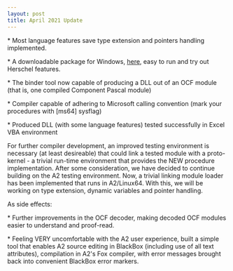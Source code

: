 ```yaml
---
layout: post
title: April 2021 Update
---
```



\* Most language features save type extension and pointers handling implemented\.

\* A downloadable package for Windows, [here](https://github.com/adimetrius/Herschel/releases), easy to run and try out Herschel features\.

\* The binder tool now capable of producing a DLL out of an OCF module \(that is, one compiled Component Pascal module\)

\* Compiler capable of adhering to Microsoft calling convention \(mark your procedures with \[ms64\] sysflag\)

\* Produced DLL \(with some language features\) tested successfully in Excel VBA environment



For further compiler development, an improved testing environment is necessary \(at least desireable\) that could link a tested module with a proto\-kernel \- a trivial run\-time environment that provides the NEW procedure implementation\. After some consideration, we have decided to continue building on the A2 testing environment\. Now, a trivial linking module loader has been implemented that runs in A2/Linux64\. With this, we will be working on type extension, dynamic variables and pointer handling\.



As side effects:

\* Further improvements in the OCF decoder, making decoded OCF modules easier to understand and proof\-read\.

\* Feeling VERY uncomfortable with the A2 user experience, built a simple tool that enables A2 source  editing in BlackBox \(including use of all text attributes\), compilation in A2's Fox compiler, with error messages brought back into convenient BlackBox error markers\.



